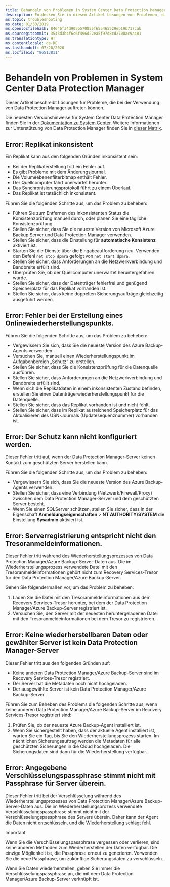 ```yaml
---
title: Behandeln von Problemen in System Center Data Protection Manager
description: Entdecken Sie in diesem Artikel Lösungen von Problemen, die bei der Verwendung von System Center Data Protection Manager auftreten könnten.
ms.topic: troubleshooting
ms.date: 01/30/2019
ms.openlocfilehash: 84646f34d905b570855f655465529eb19b717cab
ms.sourcegitcommit: 3543d3b4f6c6f496d22ea5f97d8cd2700ac9a481
ms.translationtype: HT
ms.contentlocale: de-DE
ms.lasthandoff: 07/20/2020
ms.locfileid: "86513811"
---
```

# <a name="troubleshoot-system-center-data-protection-manager"></a>Behandeln von Problemen in System Center Data Protection Manager

Dieser Artikel beschreibt Lösungen für Probleme, die bei der Verwendung von Data Protection Manager auftreten können.

Die neuesten Versionshinweise für System Center Data Protection Manager finden Sie in der [Dokumentation zu System Center](/system-center/dpm/dpm-release-notes). Weitere Informationen zur Unterstützung von Data Protection Manager finden Sie in [dieser Matrix](/system-center/dpm/dpm-protection-matrix).

## <a name="error-replica-is-inconsistent"></a>Error: Replikat inkonsistent

Ein Replikat kann aus den folgenden Gründen inkonsistent sein:

- Bei der Replikaterstellung tritt ein Fehler auf.
- Es gibt Probleme mit dem Änderungsjournal.
- Die Volumeebenenfilterbitmap enthält Fehler.
- Der Quellcomputer fährt unerwartet herunter.
- Das Synchronisierungsprotokoll führt zu einem Überlauf.
- Das Replikat ist tatsächlich inkonsistent.

Führen Sie die folgenden Schritte aus, um das Problem zu beheben:

- Führen Sie zum Entfernen des inkonsistenten Status die Konsistenzprüfung manuell durch, oder planen Sie eine tägliche Konsistenzprüfung.
- Stellen Sie sicher, dass Sie die neueste Version von Microsoft Azure Backup Server und Data Protection Manager verwenden.
- Stellen Sie sicher, dass die Einstellung für **automatische Konsistenz** aktiviert ist.
- Starten Sie die Dienste über die Eingabeaufforderung neu. Verwenden den Befehl `net stop dpmra` gefolgt von `net start dpmra`.
- Stellen Sie sicher, dass Anforderungen an die Netzwerkverbindung und Bandbreite erfüllt sind.
- Überprüfen Sie, ob der Quellcomputer unerwartet heruntergefahren wurde.
- Stellen Sie sicher, dass der Datenträger fehlerfrei und genügend Speicherplatz für das Replikat vorhanden ist.
- Stellen Sie sicher, dass keine doppelten Sicherungsaufträge gleichzeitig ausgeführt werden.

## <a name="error-online-recovery-point-creation-failed"></a>Error: Fehler bei der Erstellung eines Onlinewiederherstellungspunkts.

Führen Sie die folgenden Schritte aus, um das Problem zu beheben:

- Vergewissern Sie sich, dass Sie die neueste Version des Azure Backup-Agents verwenden.
- Versuchen Sie, manuell einen Wiederherstellungspunkt im Aufgabenbereich „Schutz“ zu erstellen.
- Stellen Sie sicher, dass Sie die Konsistenzprüfung für die Datenquelle ausführen.
- Stellen Sie sicher, dass Anforderungen an die Netzwerkverbindung und Bandbreite erfüllt sind.
- Wenn sich die Replikatdaten in einem inkonsistenten Zustand befinden, erstellen Sie einen Datenträgerwiederherstellungspunkt für die Datenquelle.
- Stellen Sie sicher, dass das Replikat vorhanden ist und nicht fehlt.
- Stellen Sie sicher, dass im Replikat ausreichend Speicherplatz für das Aktualisieren des USN-Journals (Updatesequenznummer) vorhanden ist.

## <a name="error-unable-to-configure-protection"></a>Error: Der Schutz kann nicht konfiguriert werden.

Dieser Fehler tritt auf, wenn der Data Protection Manager-Server keinen Kontakt zum geschützten Server herstellen kann.

Führen Sie die folgenden Schritte aus, um das Problem zu beheben:

- Vergewissern Sie sich, dass Sie die neueste Version des Azure Backup-Agents verwenden.
- Stellen Sie sicher, dass eine Verbindung (Netzwerk/Firewall/Proxy) zwischen dem Data Protection Manager-Server und dem geschützten Server besteht.
- Wenn Sie einen SQLServer schützen, stellen Sie sicher, dass in der Eigenschaft **Anmeldungseigenschaften** > **NT AUTHORITY\SYSTEM** die Einstellung **Sysadmin** aktiviert ist.

## <a name="error-server-not-registered-as-specified-in-vault-credential-file"></a>Error: Serverregistrierung entspricht nicht den Tresoranmeldeinformationen.

Dieser Fehler tritt während des Wiederherstellungsprozesses von Data Protection Manager/Azure Backup-Server-Daten aus. Die im Wiederherstellungsprozess verwendete Datei mit den Tresoranmeldeinformationen gehört nicht zum Recovery Services-Tresor für den Data Protection Manager/Azure Backup-Server.

Gehen Sie folgendermaßen vor, um das Problem zu beheben:

1. Laden Sie die Datei mit den Tresoranmeldeinformationen aus dem Recovery Services-Tresor herunter, bei dem der Data Protection Manager/Azure Backup-Server registriert ist.
2. Versuchen Sie, den Server mit der neuesten heruntergeladenen Datei mit den Tresoranmeldeinformationen bei dem Tresor zu registrieren.

## <a name="error-no-recoverable-data-or-selected-server-not-a-data-protection-manager-server"></a>Error: Keine wiederherstellbaren Daten oder gewählter Server ist kein Data Protection Manager-Server

Dieser Fehler tritt aus den folgenden Gründen auf:

- Keine anderen Data Protection Manager/Azure Backup-Server sind im Recovery Services-Tresor registriert.
- Der Server hat die Metadaten noch nicht hochgeladen.
- Der ausgewählte Server ist kein Data Protection Manager/Azure Backup-Server.

Führen Sie zum Beheben des Problems die folgenden Schritte aus, wenn keine anderen Data Protection Manager/Azure Backup-Server im Recovery Services-Tresor registriert sind:

1. Prüfen Sie, ob der neueste Azure Backup-Agent installiert ist.
2. Wenn Sie sichergestellt haben, dass der aktuelle Agent installiert ist, warten Sie ein Tag, bis Sie den Wiederherstellungsprozess starten. Im nächtlichen Sicherungsauftrag werden die Metadaten für alle geschützten Sicherungen in die Cloud hochgeladen. Die Sicherungsdaten sind dann für die Wiederherstellung verfügbar.

## <a name="error-provided-encryption-passphrase-doesnt-match-passphrase-for-server"></a>Error: Angegebene Verschlüsselungspassphrase stimmt nicht mit Passphrase für Server überein.

Dieser Fehler tritt bei der Verschlüsselung während des Wiederherstellungsprozesses von Data Protection Manager/Azure Backup-Server-Daten aus. Die im Wiederherstellungsprozess verwendete Verschlüsselungspassphrase stimmt nicht mit der Verschlüsselungspassphrase des Servers überein. Daher kann der Agent die Daten nicht entschlüsseln, und die Wiederherstellung schlägt fehl.

> [!IMPORTANT]
> Wenn Sie die Verschlüsselungspassphrase vergessen oder verlieren, sind keine anderen Methoden zum Wiederherstellen der Daten verfügbar. Die einzige Möglichkeit ist, die Passphrase erneut zu generieren. Verwenden Sie die neue Passphrase, um zukünftige Sicherungsdaten zu verschlüsseln.
>
> Wenn Sie Daten wiederherstellen, geben Sie immer die Verschlüsselungspassphrase an, die mit dem Data Protection Manager/Azure Backup-Server verknüpft ist.
>
